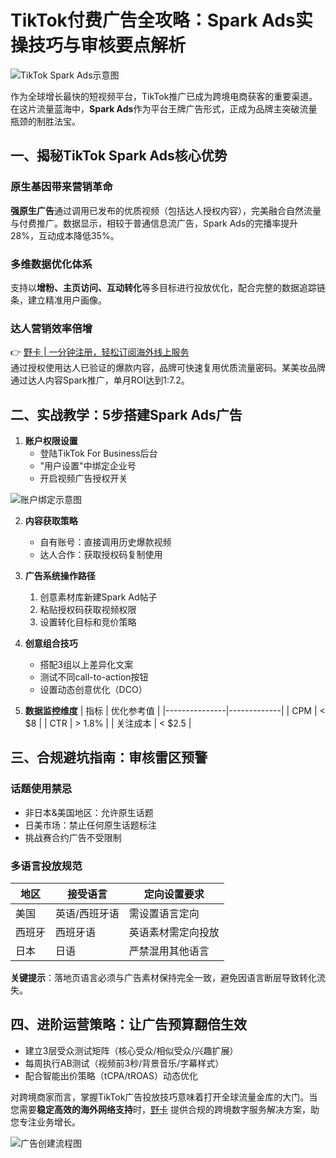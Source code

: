 # TikTok付费广告全攻略：Spark Ads实操技巧与审核要点解析

![TikTok Spark Ads示意图](https://bbtdd.com/wp-content/uploads/img/735369106879.webp)

作为全球增长最快的短视频平台，TikTok推广已成为跨境电商获客的重要渠道。在这片流量蓝海中，**Spark Ads**作为平台王牌广告形式，正成为品牌主突破流量瓶颈的制胜法宝。

## 一、揭秘TikTok Spark Ads核心优势
### 原生基因带来营销革命
**强原生广告**通过调用已发布的优质视频（包括达人授权内容），完美融合自然流量与付费推广。数据显示，相较于普通信息流广告，Spark Ads的完播率提升28%，互动成本降低35%。

### 多维数据优化体系
支持以**增粉、主页访问、互动转化**等多目标进行投放优化，配合完整的数据追踪链条，建立精准用户画像。

### 达人营销效率倍增
👉 [野卡 | 一分钟注册，轻松订阅海外线上服务](https://bbtdd.com/yeka)  
通过授权使用达人已验证的爆款内容，品牌可快速复用优质流量密码。某美妆品牌通过达人内容Spark推广，单月ROI达到1:7.2。

## 二、实战教学：5步搭建Spark Ads广告
1. **账户权限设置**
   - 登陆TikTok For Business后台
   - "用户设置"中绑定企业号
   - 开启视频广告授权开关

![账户绑定示意图](https://bbtdd.com/wp-content/uploads/img/0373389641.webp)

2. **内容获取策略**
   - 自有账号：直接调用历史爆款视频
   - 达人合作：获取授权码复制使用

3. **广告系统操作路径**
   1. 创意素材库新建Spark Ad帖子
   2. 粘贴授权码获取视频权限
   3. 设置转化目标和竞价策略

4. **创意组合技巧**
   - 搭配3组以上差异化文案
   - 测试不同call-to-action按钮
   - 设置动态创意优化（DCO）

5. **数据监控维度**
   | 指标          | 优化参考值    |
   |---------------|-------------|
   | CPM           | < $8        | 
   | CTR           | > 1.8%      |
   | 关注成本       | < $2.5      |

## 三、合规避坑指南：审核雷区预警
### 话题使用禁忌
- 非日本&美国地区：允许原生话题
- 日美市场：禁止任何原生话题标注
- 挑战赛合约广告不受限制

### 多语言投放规范
| 地区   | 接受语言                 | 定向设置要求           |
|--------|--------------------------|-----------------------|
| 美国   | 英语/西班牙语             | 需设置语言定向        |
| 西班牙 | 西班牙语                 | 英语素材需定向投放    |
| 日本   | 日语                     | 严禁混用其他语言      |

**关键提示**：落地页语言必须与广告素材保持完全一致，避免因语言断层导致转化流失。

## 四、进阶运营策略：让广告预算翻倍生效
- 建立3层受众测试矩阵（核心受众/相似受众/兴趣扩展）
- 每周执行AB测试（视频前3秒/背景音乐/字幕样式）
- 配合智能出价策略（tCPA/tROAS）动态优化

对跨境商家而言，掌握TikTok广告投放技巧意味着打开全球流量金库的大门。当您需要**稳定高效的海外网络支持**时，[野卡](https://bbtdd.com/yeka) 提供合规的跨境数字服务解决方案，助您专注业务增长。

![广告创建流程图](https://bbtdd.com/wp-content/uploads/img/034379979259956.webp)